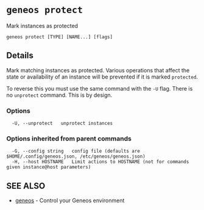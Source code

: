 # `geneos protect`

Mark instances as protected

```text
geneos protect [TYPE] [NAME...] [flags]
```

## Details

Mark matching instances as protected. Various operations that affect
the state or availability of an instance will be prevented if it is
marked `protected`.

To reverse this you must use the same command with the `-U` flag.
There is no `unprotect` command. This is by design.

### Options

```text
  -U, --unprotect   unprotect instances
```

### Options inherited from parent commands

```text
  -G, --config string   config file (defaults are $HOME/.config/geneos.json, /etc/geneos/geneos.json)
  -H, --host HOSTNAME   Limit actions to HOSTNAME (not for commands given instance@host parameters)
```

## SEE ALSO

* [geneos](geneos.md)	 - Control your Geneos environment
